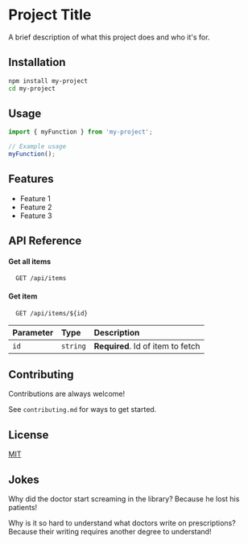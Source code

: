 # Project Title

A brief description of what this project does and who it's for.

## Installation

```bash
npm install my-project
cd my-project
```

## Usage

```javascript
import { myFunction } from 'my-project';

// Example usage
myFunction();
```

## Features

- Feature 1
- Feature 2
- Feature 3

## API Reference

#### Get all items

```http
  GET /api/items
```

#### Get item

```http
  GET /api/items/${id}
```

| Parameter | Type     | Description                       |
| :-------- | :------- | :-------------------------------- |
| `id`      | `string` | **Required**. Id of item to fetch |

## Contributing

Contributions are always welcome!

See `contributing.md` for ways to get started.

## License

[MIT](https://choosealicense.com/licenses/mit/)

## Jokes

Why did the doctor start screaming in the library?
Because he lost his patients!

Why is it so hard to understand what doctors write on prescriptions?
Because their writing requires another degree to understand!
